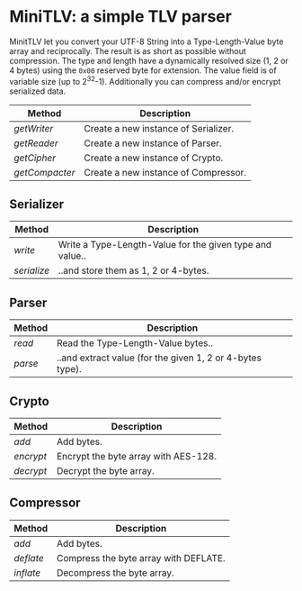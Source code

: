 # MiniTLV: a simple TLV parser
MinitTLV let you convert your UTF-8 String into a Type-Length-Value byte array and reciprocally.
The result is as short as possible without compression.
The type and length have a dynamically resolved size (1, 2 or 4 bytes) using the `0x00` reserved byte for extension.
The value field is of variable size (up to 2<sup>32</sup>-1).
Additionally you can compress and/or encrypt serialized data.

Method | Description
------ | -----------
*getWriter* | Create a new instance of Serializer.
*getReader* | Create a new instance of Parser.
*getCipher* | Create a new instance of Crypto.
*getCompacter* | Create a new instance of Compressor.

## Serializer
Method | Description
------ | -----------
*write* | Write a Type-Length-Value for the given type and value..
*serialize* | ..and store them as 1, 2 or 4-bytes.

## Parser
Method | Description
------ | -----------
*read* | Read the Type-Length-Value bytes..
*parse* | ..and extract value (for the given 1, 2 or 4-bytes type).

## Crypto
Method | Description
------ | -----------
*add* | Add bytes.
*encrypt* | Encrypt the byte array with AES-128.
*decrypt* | Decrypt the byte array.

## Compressor
Method | Description
------ | -----------
*add* | Add bytes.
*deflate* | Compress the byte array with DEFLATE.
*inflate* | Decompress the byte array.
